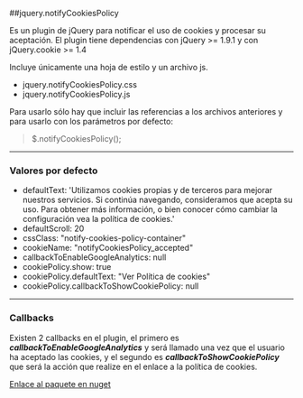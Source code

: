##jquery.notifyCookiesPolicy

Es un plugin de jQuery para notificar el uso de cookies y procesar su aceptación. El plugin tiene dependencias con jQuery >= 1.9.1 y con jQuery.cookie >= 1.4

Incluye únicamente una hoja de estilo y un archivo js.
<ul>
  <li>jquery.notifyCookiesPolicy.css</li>
  <li>jquery.notifyCookiesPolicy.js</li>
</ul>

Para usarlo sólo hay que incluir las referencias a los archivos anteriores y para usarlo con los parámetros por defecto:

> $.notifyCookiesPolicy();

<hr>

### Valores por defecto
- defaultText: 'Utilizamos cookies propias y de terceros para mejorar nuestros servicios. Si continúa navegando, consideramos que acepta su uso. Para obtener más información, o bien conocer cómo cambiar la configuración vea la política de cookies.'
- defaultScroll: 20
- cssClass: "notify-cookies-policy-container"
- cookieName: "notifyCookiesPolicy_accepted"
- callbackToEnableGoogleAnalytics: null
- cookiePolicy.show: true
- cookiePolicy.defaultText: "Ver Política de cookies"
- cookiePolicy.callbackToShowCookiePolicy: null
    
<hr>

### Callbacks
Existen 2 callbacks en el plugin, el primero es _**callbackToEnableGoogleAnalytics**_ y será llamado una vez que el usuario ha aceptado las cookies, y el segundo es _**callbackToShowCookiePolicy**_ que será la acción que realize en el enlace a la política de cookies.


[Enlace al paquete en nuget](https://www.nuget.org/packages/jquery.notifyCookiesPolicy/)
